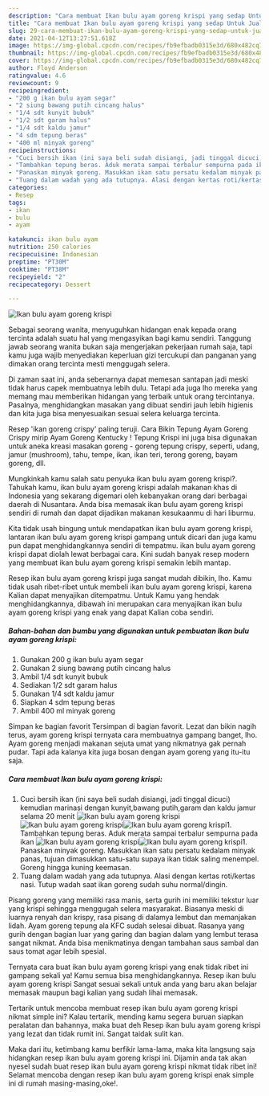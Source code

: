 ```yaml
---
description: "Cara membuat Ikan bulu ayam goreng krispi yang sedap Untuk Jualan"
title: "Cara membuat Ikan bulu ayam goreng krispi yang sedap Untuk Jualan"
slug: 29-cara-membuat-ikan-bulu-ayam-goreng-krispi-yang-sedap-untuk-jualan
date: 2021-04-12T13:27:51.618Z
image: https://img-global.cpcdn.com/recipes/fb9efbadb0315e3d/680x482cq70/ikan-bulu-ayam-goreng-krispi-foto-resep-utama.jpg
thumbnail: https://img-global.cpcdn.com/recipes/fb9efbadb0315e3d/680x482cq70/ikan-bulu-ayam-goreng-krispi-foto-resep-utama.jpg
cover: https://img-global.cpcdn.com/recipes/fb9efbadb0315e3d/680x482cq70/ikan-bulu-ayam-goreng-krispi-foto-resep-utama.jpg
author: Floyd Anderson
ratingvalue: 4.6
reviewcount: 9
recipeingredient:
- "200 g ikan bulu ayam segar"
- "2 siung bawang putih cincang halus"
- "1/4 sdt kunyit bubuk"
- "1/2 sdt garam halus"
- "1/4 sdt kaldu jamur"
- "4 sdm tepung beras"
- "400 ml minyak goreng"
recipeinstructions:
- "Cuci bersih ikan (ini saya beli sudah disiangi, jadi tinggal dicuci) kemudian marinasi dengan kunyit,bawang putih,garam dan kaldu jamur selama 20 menit"
- "Tambahkan tepung beras. Aduk merata sampai terbalur sempurna pada ikan"
- "Panaskan minyak goreng. Masukkan ikan satu persatu kedalam minyak panas, tujuan dimasukkan satu-satu supaya ikan tidak saling menempel. Goreng hingga kuning keemasan."
- "Tuang dalam wadah yang ada tutupnya. Alasi dengan kertas roti/kertas nasi. Tutup wadah saat ikan goreng sudah suhu normal/dingin."
categories:
- Resep
tags:
- ikan
- bulu
- ayam

katakunci: ikan bulu ayam 
nutrition: 250 calories
recipecuisine: Indonesian
preptime: "PT30M"
cooktime: "PT38M"
recipeyield: "2"
recipecategory: Dessert

---
```



![Ikan bulu ayam goreng krispi](https://img-global.cpcdn.com/recipes/fb9efbadb0315e3d/680x482cq70/ikan-bulu-ayam-goreng-krispi-foto-resep-utama.jpg)

Sebagai seorang wanita, menyuguhkan hidangan enak kepada orang tercinta adalah suatu hal yang mengasyikan bagi kamu sendiri. Tanggung jawab seorang  wanita bukan saja mengerjakan pekerjaan rumah saja, tapi kamu juga wajib menyediakan keperluan gizi tercukupi dan panganan yang dimakan orang tercinta mesti menggugah selera.

Di zaman  saat ini, anda sebenarnya dapat memesan santapan jadi meski tidak harus capek membuatnya lebih dulu. Tetapi ada juga lho mereka yang memang mau memberikan hidangan yang terbaik untuk orang tercintanya. Pasalnya, menghidangkan masakan yang dibuat sendiri jauh lebih higienis dan kita juga bisa menyesuaikan sesuai selera keluarga tercinta. 

Resep &#39;ikan goreng crispy&#39; paling teruji. Cara Bikin Tepung Ayam Goreng Crispy mirip Ayam Goreng Kentucky ! Tepung Krispi ini juga bisa digunakan untuk aneka kreasi masakan goreng - goreng tepung crispy, seperti, udang, jamur (mushroom), tahu, tempe, ikan, ikan teri, terong goreng, bayam goreng, dll.

Mungkinkah kamu salah satu penyuka ikan bulu ayam goreng krispi?. Tahukah kamu, ikan bulu ayam goreng krispi adalah makanan khas di Indonesia yang sekarang digemari oleh kebanyakan orang dari berbagai daerah di Nusantara. Anda bisa memasak ikan bulu ayam goreng krispi sendiri di rumah dan dapat dijadikan makanan kesukaanmu di hari liburmu.

Kita tidak usah bingung untuk mendapatkan ikan bulu ayam goreng krispi, lantaran ikan bulu ayam goreng krispi gampang untuk dicari dan juga kamu pun dapat menghidangkannya sendiri di tempatmu. ikan bulu ayam goreng krispi dapat diolah lewat berbagai cara. Kini sudah banyak resep modern yang membuat ikan bulu ayam goreng krispi semakin lebih mantap.

Resep ikan bulu ayam goreng krispi juga sangat mudah dibikin, lho. Kamu tidak usah ribet-ribet untuk membeli ikan bulu ayam goreng krispi, karena Kalian dapat menyajikan ditempatmu. Untuk Kamu yang hendak menghidangkannya, dibawah ini merupakan cara menyajikan ikan bulu ayam goreng krispi yang enak yang dapat Kalian coba sendiri.

<!--inarticleads1-->

##### Bahan-bahan dan bumbu yang digunakan untuk pembuatan Ikan bulu ayam goreng krispi:

1. Gunakan 200 g ikan bulu ayam segar
1. Gunakan 2 siung bawang putih cincang halus
1. Ambil 1/4 sdt kunyit bubuk
1. Sediakan 1/2 sdt garam halus
1. Gunakan 1/4 sdt kaldu jamur
1. Siapkan 4 sdm tepung beras
1. Ambil 400 ml minyak goreng


Simpan ke bagian favorit Tersimpan di bagian favorit. Lezat dan bikin nagih terus, ayam goreng krispi ternyata cara membuatnya gampang banget, lho. Ayam goreng menjadi makanan sejuta umat yang nikmatnya gak pernah pudar. Tapi ada kalanya kita juga bosan dengan ayam goreng yang itu-itu saja. 

<!--inarticleads2-->

##### Cara membuat Ikan bulu ayam goreng krispi:

1. Cuci bersih ikan (ini saya beli sudah disiangi, jadi tinggal dicuci) kemudian marinasi dengan kunyit,bawang putih,garam dan kaldu jamur selama 20 menit
<img src="https://img-global.cpcdn.com/steps/47491c4d68c1aae4/160x128cq70/ikan-bulu-ayam-goreng-krispi-langkah-memasak-1-foto.jpg" alt="Ikan bulu ayam goreng krispi"><img src="https://img-global.cpcdn.com/steps/c23e9401ce8211f6/160x128cq70/ikan-bulu-ayam-goreng-krispi-langkah-memasak-1-foto.jpg" alt="Ikan bulu ayam goreng krispi"><img src="https://img-global.cpcdn.com/steps/bebf4d61ac79048d/160x128cq70/ikan-bulu-ayam-goreng-krispi-langkah-memasak-1-foto.jpg" alt="Ikan bulu ayam goreng krispi">1. Tambahkan tepung beras. Aduk merata sampai terbalur sempurna pada ikan
<img src="https://img-global.cpcdn.com/steps/fb0e60f371c98399/160x128cq70/ikan-bulu-ayam-goreng-krispi-langkah-memasak-2-foto.jpg" alt="Ikan bulu ayam goreng krispi"><img src="https://img-global.cpcdn.com/steps/4c2299eecbf8ef92/160x128cq70/ikan-bulu-ayam-goreng-krispi-langkah-memasak-2-foto.jpg" alt="Ikan bulu ayam goreng krispi">1. Panaskan minyak goreng. Masukkan ikan satu persatu kedalam minyak panas, tujuan dimasukkan satu-satu supaya ikan tidak saling menempel. Goreng hingga kuning keemasan.
1. Tuang dalam wadah yang ada tutupnya. Alasi dengan kertas roti/kertas nasi. Tutup wadah saat ikan goreng sudah suhu normal/dingin.


Pisang goreng yang memiliki rasa manis, serta gurih ini memiliki tekstur luar yang krispi sehingga menggugah selera masyarakat. Biasanya meski di luarnya renyah dan krispy, rasa pisang di dalamya lembut dan memanjakan lidah. Ayam goreng tepung ala KFC sudah selesai dibuat. Rasanya yang gurih dengan bagian luar yang garing dan bagian dalam yang lembut terasa sangat nikmat. Anda bisa menikmatinya dengan tambahan saus sambal dan saus tomat agar lebih spesial. 

Ternyata cara buat ikan bulu ayam goreng krispi yang enak tidak ribet ini gampang sekali ya! Kamu semua bisa menghidangkannya. Resep ikan bulu ayam goreng krispi Sangat sesuai sekali untuk anda yang baru akan belajar memasak maupun bagi kalian yang sudah lihai memasak.

Tertarik untuk mencoba membuat resep ikan bulu ayam goreng krispi nikmat simple ini? Kalau tertarik, mending kamu segera buruan siapkan peralatan dan bahannya, maka buat deh Resep ikan bulu ayam goreng krispi yang lezat dan tidak rumit ini. Sangat taidak sulit kan. 

Maka dari itu, ketimbang kamu berfikir lama-lama, maka kita langsung saja hidangkan resep ikan bulu ayam goreng krispi ini. Dijamin anda tak akan nyesel sudah buat resep ikan bulu ayam goreng krispi nikmat tidak ribet ini! Selamat mencoba dengan resep ikan bulu ayam goreng krispi enak simple ini di rumah masing-masing,oke!.

